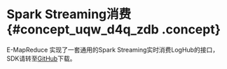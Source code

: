 # Spark Streaming消费 {#concept_uqw_d4q_zdb .concept}

E-MapReduce 实现了一套通用的Spark Streaming实时消费LogHub的接口，SDK请转至[GitHub](https://github.com/aliyun/aliyun-emapreduce-sdk/tree/master-2.x/emr-logservice)下载。


